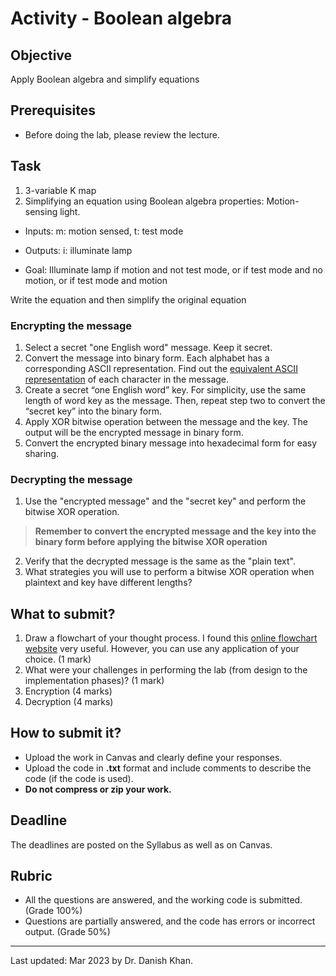 # Activity - Boolean algebra

## Objective

Apply Boolean algebra and simplify equations

## Prerequisites

- Before doing the lab, please review the lecture.

## Task
1. 3-variable K map
2. Simplifying an equation using Boolean algebra properties: Motion-sensing light.

- Inputs: m: motion sensed, t: test mode

- Outputs: i: illuminate lamp

- Goal: Illuminate lamp if motion and not test mode, or if test mode and no motion, or if test mode and motion  

Write the equation and then simplify the original equation

### Encrypting the message
1. Select a secret "one English word" message. Keep it secret.
2. Convert the message into binary form. Each alphabet has a corresponding ASCII representation. Find out the [equivalent ASCII representation](https://www.asciitable.com/) of each character in the message.
3. Create a secret “one English word” key. For simplicity, use the same length of word key as the message. Then, repeat step two to convert the “secret key” into the binary form.
4. Apply XOR bitwise operation between the message and the key. The output will be the encrypted message in binary form. 
5. Convert the encrypted binary message into hexadecimal form for easy sharing.
### Decrypting the message
1. Use the "encrypted message" and the "secret key" and perform the bitwise XOR operation.
> **Remember to convert the encrypted message and the key into the binary form before applying the bitwise XOR operation**
2. Verify that the decrypted message is the same as the "plain text".
3. What strategies you will use to perform a bitwise XOR operation when plaintext and key have different lengths?

## What to submit?

1. Draw a flowchart of your thought process. I found this [online flowchart website](http://www.draw.io/) very useful. However, you can use any application of your choice. (1 mark)
2. What were your challenges in performing the lab (from design to the implementation phases)? (1 mark)
3. Encryption (4 marks)
4. Decryption (4 marks)

## How to submit it?

- Upload the work in Canvas and clearly define your responses.
- Upload the code in __.txt__ format and include comments to describe the code (if the code is used).
- __Do not compress or zip your work.__

## Deadline

The deadlines are posted on the Syllabus as well as on Canvas.

## Rubric

- All the questions are answered, and the working code is submitted. (Grade 100%)
- Questions are partially answered, and the code has errors or incorrect output. (Grade 50%)

------

Last updated: Mar 2023 by Dr. Danish Khan. 
